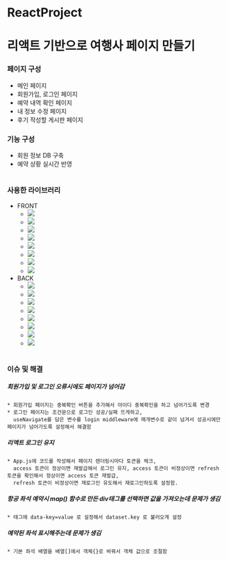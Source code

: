 # ReactProject

# 리액트 기반으로 여행사 페이지 만들기

### 페이지 구성
  * 메인 페이지
  * 회원가입, 로그인 페이지
  * 예약 내역 확인 페이지
  * 내 정보 수정 페이지
  * 후기 작성할 게시판 페이지

### 기능 구성
  * 회원 정보 DB 구축
  * 예약 상황 실시간 반영
#
### 사용한 라이브러리
* FRONT
  * <img src="https://img.shields.io/badge/styled_components-DB7093?style=for-the-badge&logo=styledcomponents&logoColor=black">
  * <img src="https://img.shields.io/badge/react_router-CA4245?style=for-the-badge&logo=reactrouter&logoColor=black">
  * <img src="https://img.shields.io/badge/react_redux-764ABC?style=for-the-badge&logo=redux&logoColor=black">
  * <img src="https://img.shields.io/badge/redux_devtool_sextension-764ABC?style=for-the-badge&logo=redux&logoColor=black">
  * <img src="https://img.shields.io/badge/thunk-339933?style=for-the-badge&logo=node.js&logoColor=black">
  * <img src="https://img.shields.io/badge/axios-5A29E4?style=for-the-badge&logo=axios&logoColor=black">
  * <img src="https://img.shields.io/badge/swiper-6332F6?style=for-the-badge&logo=swiper&logoColor=black">
  * <img src="https://img.shields.io/badge/react_cookie-339933?style=for-the-badge&logo=node.js&logoColor=black">
* BACK
  * <img src="https://img.shields.io/badge/mysql2-4479A1?style=for-the-badge&logo=mysql&logoColor=black">
  * <img src="https://img.shields.io/badge/sequelize-52B0E7?style=for-the-badge&logo=sequelize&logoColor=black">
  * <img src="https://img.shields.io/badge/express-000000?style=for-the-badge&logo=express&logoColor=black">
  * <img src="https://img.shields.io/badge/express_session-000000?style=for-the-badge&logo=express&logoColor=black">
  * <img src="https://img.shields.io/badge/cors-339933?style=for-the-badge&logo=node.js&logoColor=black">
  * <img src="https://img.shields.io/badge/bcrypt-339933?style=for-the-badge&logo=node.js&logoColor=black">
  * <img src="https://img.shields.io/badge/json_Web_Token-000000?style=for-the-badge&logo=jsonWebToken&logoColor=black">
  * <img src="https://img.shields.io/badge/dotenv-ECD53F?style=for-the-badge&logo=dotenv&logoColor=black">
#
### 이슈 및 해결
  ##### 회원가입 및 로그인 오류시에도 페이지가 넘어감
    * 회원가입 페이지는 중복확인 버튼을 추가해서 아이디 중복확인을 하고 넘어가도록 변경
    * 로그인 페이지는 조건문으로 로그인 성공/실패 뜨게하고,
      useNavigate를 담은 변수를 login middleware에 매개변수로 같이 넘겨서 성공시에만 페이지가 넘어가도록 설정해서 해결함
  ##### 리액트 로그인 유지
    * App.js에 코드를 작성해서 페이지 렌더링시마다 토큰을 체크,
      access 토큰이 정상이면 재발급해서 로그인 유지, access 토큰이 비정상이면 refresh 토큰을 확인해서 정상이면 access 토큰 재발급,
      refresh 토큰이 비정상이면 재로그인 유도해서 재로그인하도록 설정함.
  ##### 항공 좌석 예약시 map() 함수로 만든 div태그를 선택하면 값을 가져오는데 문제가 생김
    * 태그에 data-key=value 로 설정해서 dataset.key 로 불러오게 설정
  ##### 예약된 좌석 표시해주는데 문제가 생김
    * 기본 좌석 배열을 배열[]에서 객체{}로 바꿔서 객체 값으로 조절함


